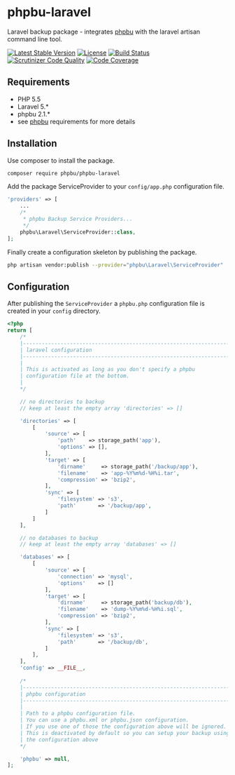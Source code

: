 # phpbu-laravel
Laravel backup package - integrates [phpbu](https://github.com/sebastianfeldmann/phpbu) with the laravel artisan command line tool.

[![Latest Stable Version](https://poser.pugx.org/phpbu/phpbu-laravel/v/stable.svg)](https://packagist.org/packages/phpbu/phpbu-laravel)
[![License](https://poser.pugx.org/phpbu/phpbu-laravel/license.svg)](https://packagist.org/packages/phpbu/phpbu-laravel)
[![Build Status](https://travis-ci.org/sebastianfeldmann/phpbu-laravel.svg?branch=master)](https://travis-ci.org/sebastianfeldmann/phpbu-laravel)
[![Scrutinizer Code Quality](https://scrutinizer-ci.com/g/sebastianfeldmann/phpbu-laravel/badges/quality-score.png?b=master)](https://scrutinizer-ci.com/g/sebastianfeldmann/phpbu-laravel/?branch=master)
[![Code Coverage](https://scrutinizer-ci.com/g/sebastianfeldmann/phpbu-laravel/badges/coverage.png?b=master)](https://scrutinizer-ci.com/g/sebastianfeldmann/phpbu-laravel/?branch=master)

## Requirements
* PHP 5.5
* Laravel 5.*
* phpbu 2.1.*
* see [phpbu](https://github.com/sebastianfeldmann/phpbu) requirements for more details

## Installation

Use composer to install the package.

```bash
composer require phpbu/phpbu-laravel
```

Add the package ServiceProvider to your `config/app.php` configuration file.

```php
'providers' => [
    ...
    /*
     * phpbu Backup Service Providers...
     */
    phpbu\Laravel\ServiceProvider::class,
];
```

Finally create a configuration skeleton by publishing the package.

```bash
php artisan vendor:publish --provider="phpbu\Laravel\ServiceProvider"
```

## Configuration

After publishing the `ServiceProvider` a `phpbu.php` configuration file is created in your `config` directory.

```php
<?php
return [
    /*
    |--------------------------------------------------------------------------
    | laravel configuration
    |--------------------------------------------------------------------------
    |
    | This is activated as long as you don't specify a phpbu
    | configuration file at the bottom.
    |
    */

    // no directories to backup
    // keep at least the empty array 'directories' => []

    'directories' => [
        [
            'source' => [
                'path'    => storage_path('app'),
                'options' => [],
            ],
            'target' => [
                'dirname'     => storage_path('/backup/app'),
                'filename'    => 'app-%Y%m%d-%H%i.tar',
                'compression' => 'bzip2',
            ],
            'sync' => [
                'filesystem' => 's3',
                'path'       => '/backup/app',
            ]
        ]
    ],

    // no databases to backup
    // keep at least the empty array 'databases' => []

    'databases' => [
        [
            'source' => [
                'connection' => 'mysql',
                'options'    => []
            ],
            'target' => [
                'dirname'     => storage_path('backup/db'),
                'filename'    => 'dump-%Y%m%d-%H%i.sql',
                'compression' => 'bzip2',
            ],
            'sync' => [
                'filesystem' => 's3',
                'path'       => '/backup/db',
            ]
        ],
    ],
    'config' => __FILE__,
    
    /*
    |--------------------------------------------------------------------------
    | phpbu configuration
    |--------------------------------------------------------------------------
    |
    | Path to a phpbu configuration file.
    | You can use a phpbu.xml or phpbu.json configuration.
    | If you use one of those the configuration above will be ignored.
    | This is deactivated by default so you can setup your backup using
    | the configuration above
    */

    'phpbu' => null,
];

```
